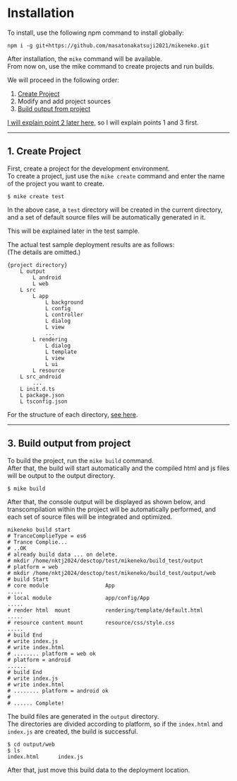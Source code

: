 # Installation

To install, use the following npm command to install globally:

```
npm i -g git+https://github.com/masatonakatsuji2021/mikeneko.git
```

After installation, the ``mike`` command will be available.  
From now on, use the mike command to create projects and run builds.

We will proceed in the following order:

1. [Create Project](#create_project)
2. Modify and add project sources
3. [Build output from project](#build)

[I will explain point 2 later here,](structure.md) so I will explain points 1 and 3 first.

---


<div id="create_project"></div>

## 1. Create Project

First, create a project for the development environment.  
To create a project, just use the ``mike create`` command and enter the name of the project you want to create.

```
$ mike create test
```

In the above case, a ``test`` directory will be created in the current directory,  
and a set of default source files will be automatically generated in it.

This will be explained later in the test sample.

The actual test sample deployment results are as follows:  
(The details are omitted.)

```
{project directory}
    L output
        L android
        L web
    L src
        L app
            L background
            L config
            L controller
            L dialog
            L view
            ...
        L rendering
            L dialog
            L template
            L view
            L ui
        L resource
    L src_android
        ...
    L init.d.ts
    L package.json
    L tsconfig.json
```

For the structure of each directory, [see here](structure.md).

---
<div id="build"></div>

## 3. Build output from project

To build the project, run the ``mike build`` command.  
After that, the build will start automatically and the compiled html and js files will be output to the output directory.

```
$ mike build
```

After that, the console output will be displayed as shown below,
and transcompilation within the project will be automatically performed, and each set of source files will be integrated and optimized.

```console
mikeneko build start
# TranceComplieType = es6
# Trance Complie...
# ..OK
# already build data ... on delete.
# mkdir /home/nktj2024/desctop/test/mikeneko/build_test/output
# platform = web
# mkdir /home/nktj2024/desctop/test/mikeneko/build_test/output/web
# build Start
# core module                  App
.....
# local module                 app/config/App
.....
# render html  mount           rendering/template/default.html
.....
# resource content mount       resource/css/style.css
.....
# build End
# write index.js
# write index.html
# ........ platform = web ok
# platform = android
......
# build End
# write index.js
# write index.html
# ........ platform = android ok
#
# ...... Complete!
```

The build files are generated in the ``output`` directory.  
The directories are divided according to platform, so if the ``index.html`` and ``index.js`` are created, the build is successful.

```
$ cd output/web
$ ls
index.html      index.js
```

After that, just move this build data to the deployment location.
